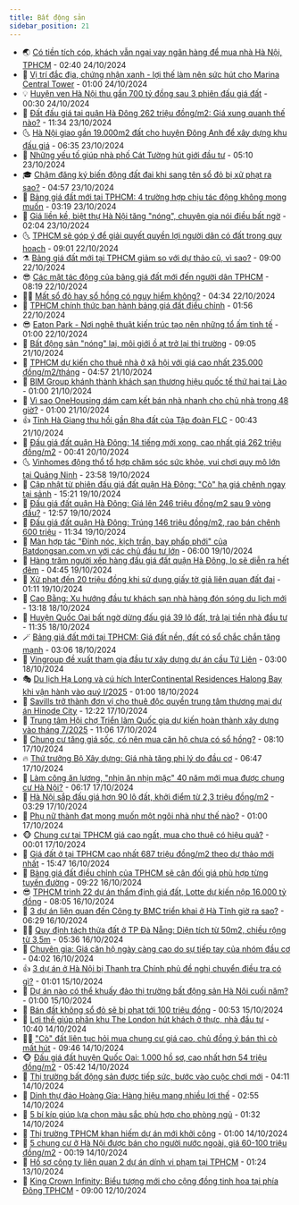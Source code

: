 ```yaml
---
title: Bất động sản
sidebar_position: 21
---
```


<!-- dantri-bat-dong-san:START -->
- 🌏 [Có tiền tích cóp, khách vẫn ngại vay ngân hàng để mua nhà Hà Nội, TPHCM](https://dantri.com.vn/kinh-doanh/co-tien-tich-cop-khach-van-ngai-vay-ngan-hang-de-mua-nha-ha-noi-tphcm-20241023085716466.htm) - 02:40 24/10/2024
- 👹 [Vị trí đắc địa, chứng nhận xanh - lợi thế làm nên sức hút cho Marina Central Tower](https://dantri.com.vn/bat-dong-san/vi-tri-dac-dia-chung-nhan-xanh-loi-the-lam-nen-suc-hut-cho-marina-central-tower-20241023140629960.htm) - 01:00 24/10/2024
- 💡 [Huyện ven Hà Nội thu gần 700 tỷ đồng sau 3 phiên đấu giá đất](https://dantri.com.vn/bat-dong-san/huyen-ven-ha-noi-thu-gan-700-ty-dong-sau-3-phien-dau-gia-dat-20241024025313540.htm) - 00:30 24/10/2024
- 🌋 [Đất đấu giá tại quận Hà Đông 262 triệu đồng/m2: Giá xung quanh thế nào?](https://dantri.com.vn/bat-dong-san/dat-dau-gia-tai-quan-ha-dong-262-trieu-dongm2-gia-xung-quanh-the-nao-20241023174115158.htm) - 11:34 23/10/2024
- 🌜 [Hà Nội giao gần 19.000m2 đất cho huyện Đông Anh để xây dựng khu đấu giá](https://dantri.com.vn/bat-dong-san/ha-noi-giao-gan-19000m2-dat-cho-huyen-dong-anh-de-xay-dung-khu-dau-gia-20241023093746255.htm) - 06:35 23/10/2024
- 💃 [Những yếu tố giúp nhà phố Cát Tường hút giới đầu tư](https://dantri.com.vn/bat-dong-san/nhung-yeu-to-giup-nha-pho-cat-tuong-hut-gioi-dau-tu-20241023113923982.htm) - 05:10 23/10/2024
- 🎓 [Chậm đăng ký biến động đất đai khi sang tên sổ đỏ bị xử phạt ra sao?](https://dantri.com.vn/bat-dong-san/cham-dang-ky-bien-dong-dat-dai-khi-sang-ten-so-do-bi-xu-phat-ra-sao-20241023110233815.htm) - 04:57 23/10/2024
- 🌝 [Bảng giá đất mới tại TPHCM: 4 trường hợp chịu tác động không mong muốn](https://dantri.com.vn/bat-dong-san/bang-gia-dat-moi-tai-tphcm-4-truong-hop-chiu-tac-dong-khong-mong-muon-20241023094406661.htm) - 03:19 23/10/2024
- 🧐 [Giá liền kề, biệt thự Hà Nội tăng &quot;nóng&quot;, chuyên gia nói điều bất ngờ](https://dantri.com.vn/bat-dong-san/gia-lien-ke-biet-thu-ha-noi-tang-nong-chuyen-gia-noi-dieu-bat-ngo-20241023012433942.htm) - 02:04 23/10/2024
- 🌜 [TPHCM sẽ góp ý để giải quyết quyền lợi người dân có đất trong quy hoạch](https://dantri.com.vn/bat-dong-san/tphcm-se-gop-y-de-giai-quyet-quyen-loi-nguoi-dan-co-dat-trong-quy-hoach-20241022154403083.htm) - 09:01 22/10/2024
- ⚗️ [Bảng giá đất mới tại TPHCM giảm so với dự thảo cũ, vì sao?](https://dantri.com.vn/bat-dong-san/bang-gia-dat-moi-tai-tphcm-giam-so-voi-du-thao-cu-vi-sao-20241022155159571.htm) - 09:00 22/10/2024
- 😎 [Các mặt tác động của bảng giá đất mới đến người dân TPHCM](https://dantri.com.vn/bat-dong-san/cac-mat-tac-dong-cua-bang-gia-dat-moi-den-nguoi-dan-tphcm-20241022150617726.htm) - 08:19 22/10/2024
- 🧑‍🏫 [Mất sổ đỏ hay sổ hồng có nguy hiểm không?](https://dantri.com.vn/bat-dong-san/mat-so-do-hay-so-hong-co-nguy-hiem-khong-20241022105002170.htm) - 04:34 22/10/2024
- 💪 [TPHCM chính thức ban hành bảng giá đất điều chỉnh](https://dantri.com.vn/bat-dong-san/tphcm-chinh-thuc-ban-hanh-bang-gia-dat-dieu-chinh-20241017131448333.htm) - 01:56 22/10/2024
- 😎 [Eaton Park - Nơi nghệ thuật kiến trúc tạo nên những tổ ấm tinh tế](https://dantri.com.vn/bat-dong-san/eaton-park-noi-nghe-thuat-kien-truc-tao-nen-nhung-to-am-tinh-te-20241021141910995.htm) - 01:00 22/10/2024
- 🧠 [Bất động sản &quot;nóng&quot; lại, môi giới ồ ạt trở lại thị trường](https://dantri.com.vn/bat-dong-san/bat-dong-san-nong-lai-moi-gioi-o-at-tro-lai-thi-truong-20241021150336543.htm) - 09:05 21/10/2024
- 🧰 [TPHCM dự kiến cho thuê nhà ở xã hội với giá cao nhất 235.000 đồng/m2/tháng](https://dantri.com.vn/bat-dong-san/tphcm-du-kien-cho-thue-nha-o-xa-hoi-voi-gia-cao-nhat-235000-dongm2thang-20241021094925929.htm) - 04:57 21/10/2024
- 🤩 [BIM Group khánh thành khách sạn thương hiệu quốc tế thứ hai tại Lào](https://dantri.com.vn/bat-dong-san/bim-group-khanh-thanh-khach-san-thuong-hieu-quoc-te-thu-hai-tai-lao-20241018201351626.htm) - 01:00 21/10/2024
- 🦆 [Vì sao OneHousing dám cam kết bán nhà nhanh cho chủ nhà trong 48 giờ?](https://dantri.com.vn/bat-dong-san/vi-sao-onehousing-dam-cam-ket-ban-nha-nhanh-cho-chu-nha-trong-48-gio-20241017104300979.htm) - 01:00 21/10/2024
- 👍 [Tỉnh Hà Giang thu hồi gần 8ha đất của Tập đoàn FLC](https://dantri.com.vn/bat-dong-san/tinh-ha-giang-thu-hoi-gan-8ha-dat-cua-tap-doan-flc-20241021031200488.htm) - 00:43 21/10/2024
- 🙉 [Đấu giá đất quận Hà Đông: 14 tiếng mới xong, cao nhất giá 262 triệu đồng/m2](https://dantri.com.vn/bat-dong-san/dau-gia-dat-quan-ha-dong-14-tieng-moi-xong-cao-nhat-gia-262-trieu-dongm2-20241019234713684.htm) - 00:41 20/10/2024
- 🌜 [Vinhomes động thổ tổ hợp chăm sóc sức khỏe, vui chơi quy mô lớn tại Quảng Ninh](https://dantri.com.vn/bat-dong-san/vinhomes-dong-tho-to-hop-cham-soc-suc-khoe-vui-choi-quy-mo-lon-tai-quang-ninh-20241019220844483.htm) - 23:58 19/10/2024
- 🌋 [Cập nhật từ phiên đấu giá đất quận Hà Đông: &quot;Cò&quot; hạ giá chênh ngay tại sảnh](https://dantri.com.vn/bat-dong-san/cap-nhat-tu-phien-dau-gia-dat-quan-ha-dong-co-ha-gia-chenh-ngay-tai-sanh-20241019221110970.htm) - 15:21 19/10/2024
- 🥰 [Đấu giá đất quận Hà Đông: Giá lên 246 triệu đồng/m2 sau 9 vòng đấu?](https://dantri.com.vn/bat-dong-san/dau-gia-dat-quan-ha-dong-gia-len-246-trieu-dongm2-sau-9-vong-dau-20241019194632570.htm) - 12:57 19/10/2024
- 💯 [Đấu giá đất quận Hà Đông: Trúng 146 triệu đồng/m2, rao bán chênh 600 triệu](https://dantri.com.vn/bat-dong-san/dau-gia-dat-quan-ha-dong-trung-146-trieu-dongm2-rao-ban-chenh-600-trieu-20241019182648921.htm) - 11:34 19/10/2024
- 🤩 [Màn hợp tác &quot;Đỉnh nóc, kịch trần, bay phấp phới&quot; của Batdongsan.com.vn với các chủ đầu tư lớn](https://dantri.com.vn/bat-dong-san/man-hop-tac-dinh-noc-kich-tran-bay-phap-phoi-cua-batdongsancomvn-voi-cac-chu-dau-tu-lon-20241019121725134.htm) - 06:00 19/10/2024
- 💄 [Hàng trăm người xếp hàng đấu giá đất quận Hà Đông, lo sẽ diễn ra hết đêm](https://dantri.com.vn/bat-dong-san/hang-tram-nguoi-xep-hang-dau-gia-dat-quan-ha-dong-lo-se-dien-ra-het-dem-20241019113650731.htm) - 04:45 19/10/2024
- 🦍 [Xử phạt đến 20 triệu đồng khi sử dụng giấy tờ giả liên quan đất đai](https://dantri.com.vn/bat-dong-san/xu-phat-den-20-trieu-dong-khi-su-dung-giay-to-gia-lien-quan-dat-dai-20241018002900838.htm) - 01:11 19/10/2024
- 🎡 [Cao Bằng: Xu hướng đầu tư khách sạn nhà hàng đón sóng du lịch mới](https://dantri.com.vn/bat-dong-san/cao-bang-xu-huong-dau-tu-khach-san-nha-hang-don-song-du-lich-moi-20241018195925018.htm) - 13:18 18/10/2024
- 🐎 [Huyện Quốc Oai bất ngờ dừng đấu giá 39 lô đất, trả lại tiền nhà đầu tư](https://dantri.com.vn/bat-dong-san/huyen-quoc-oai-bat-ngo-dung-dau-gia-39-lo-dat-tra-lai-tien-nha-dau-tu-20241018175358495.htm) - 11:35 18/10/2024
- 🪄 [Bảng giá đất mới tại TPHCM: Giá đất nền, đất có sổ chắc chắn tăng mạnh](https://dantri.com.vn/bat-dong-san/bang-gia-dat-moi-tai-tphcm-gia-dat-nen-dat-co-so-chac-chan-tang-manh-20241018091313053.htm) - 03:06 18/10/2024
- 💼 [Vingroup đề xuất tham gia đầu tư xây dựng dự án cầu Tứ Liên](https://dantri.com.vn/bat-dong-san/vingroup-de-xuat-tham-gia-dau-tu-xay-dung-du-an-cau-tu-lien-20241018094910711.htm) - 03:00 18/10/2024
- 🎭 [Du lịch Hạ Long và cú hích InterContinental Residences Halong Bay khi vận hành vào quý I/2025](https://dantri.com.vn/bat-dong-san/du-lich-ha-long-va-cu-hich-intercontinental-residences-halong-bay-khi-van-hanh-vao-quy-i2025-20241018073517903.htm) - 01:00 18/10/2024
- 🐻 [Savills trở thành đơn vị cho thuê độc quyền trung tâm thương mại dự án Hinode City](https://dantri.com.vn/bat-dong-san/savills-tro-thanh-don-vi-cho-thue-doc-quyen-trung-tam-thuong-mai-du-an-hinode-city-20241017190949379.htm) - 12:22 17/10/2024
- 💃 [Trung tâm Hội chợ Triển lãm Quốc gia dự kiến hoàn thành xây dựng vào tháng 7/2025](https://dantri.com.vn/bat-dong-san/trung-tam-hoi-cho-trien-lam-quoc-gia-du-kien-hoan-thanh-xay-dung-vao-thang-72025-20241017175349644.htm) - 11:06 17/10/2024
- 🦣 [Chung cư tăng giá sốc, có nên mua căn hộ chưa có sổ hồng?](https://dantri.com.vn/bat-dong-san/chung-cu-tang-gia-soc-co-nen-mua-can-ho-chua-co-so-hong-20241017133815720.htm) - 08:10 17/10/2024
- 🔥 [Thứ trưởng Bộ Xây dựng: Giá nhà tăng phi lý do đầu cơ](https://dantri.com.vn/bat-dong-san/thu-truong-bo-xay-dung-gia-nha-tang-phi-ly-do-dau-co-20241017133244336.htm) - 06:47 17/10/2024
- 🤩 [Làm công ăn lương, &quot;nhịn ăn nhịn mặc&quot; 40 năm mới mua được chung cư Hà Nội?](https://dantri.com.vn/bat-dong-san/lam-cong-an-luong-nhin-an-nhin-mac-40-nam-moi-mua-duoc-chung-cu-ha-noi-20241017121058986.htm) - 06:17 17/10/2024
- 🥳 [Hà Nội sắp đấu giá hơn 90 lô đất, khởi điểm từ 2,3 triệu đồng/m2](https://dantri.com.vn/bat-dong-san/ha-noi-sap-dau-gia-hon-90-lo-dat-khoi-diem-tu-23-trieu-dongm2-20241017021324510.htm) - 03:29 17/10/2024
- 🤗 [Phụ nữ thành đạt mong muốn một ngôi nhà như thế nào?](https://dantri.com.vn/bat-dong-san/phu-nu-thanh-dat-mong-muon-mot-ngoi-nha-nhu-the-nao-20241016144518759.htm) - 01:00 17/10/2024
- 🐵 [Chung cư tại TPHCM giá cao ngất, mua cho thuê có hiệu quả?](https://dantri.com.vn/bat-dong-san/chung-cu-tai-tphcm-gia-cao-ngat-mua-cho-thue-co-hieu-qua-20241016102735956.htm) - 00:01 17/10/2024
- 🤖 [Giá đất ở tại TPHCM cao nhất 687 triệu đồng/m2 theo dự thảo mới nhất](https://dantri.com.vn/bat-dong-san/gia-dat-o-tai-tphcm-cao-nhat-687-trieu-dongm2-theo-du-thao-moi-nhat-20241016212440163.htm) - 15:47 16/10/2024
- 👺 [Bảng giá đất điều chỉnh của TPHCM sẽ cân đối giá phù hợp từng tuyến đường](https://dantri.com.vn/bat-dong-san/bang-gia-dat-dieu-chinh-cua-tphcm-se-can-doi-gia-phu-hop-tung-tuyen-duong-20241016160300954.htm) - 09:22 16/10/2024
- 😎 [TPHCM trình 22 dự án thẩm định giá đất, Lotte dự kiến nộp 16.000 tỷ đồng](https://dantri.com.vn/bat-dong-san/tphcm-trinh-22-du-an-tham-dinh-gia-dat-lotte-du-kien-nop-16000-ty-dong-20241016150128380.htm) - 08:05 16/10/2024
- 🤠 [3 dự án liên quan đến Công ty BMC triển khai ở Hà Tĩnh giờ ra sao?](https://dantri.com.vn/bat-dong-san/3-du-an-lien-quan-den-cong-ty-bmc-trien-khai-o-ha-tinh-gio-ra-sao-20241016085359224.htm) - 06:29 16/10/2024
- 👨‍🏫 [Quy định tách thửa đất ở TP Đà Nẵng: Diện tích từ 50m2, chiều rộng từ 3,5m](https://dantri.com.vn/bat-dong-san/quy-dinh-tach-thua-dat-o-tp-da-nang-dien-tich-tu-50m2-chieu-rong-tu-35m-20241014145538901.htm) - 05:36 16/10/2024
- 🧰 [Chuyên gia: Giá căn hộ ngày càng cao do sự tiếp tay của nhóm đầu cơ](https://dantri.com.vn/bat-dong-san/chuyen-gia-gia-can-ho-ngay-cang-cao-do-su-tiep-tay-cua-nhom-dau-co-20241016015434714.htm) - 04:02 16/10/2024
- 👍 [3 dự án ở Hà Nội bị Thanh tra Chính phủ đề nghị chuyển điều tra có gì?](https://dantri.com.vn/bat-dong-san/3-du-an-o-ha-noi-bi-thanh-tra-chinh-phu-de-nghi-chuyen-dieu-tra-co-gi-20241012103023017.htm) - 01:01 15/10/2024
- 🌈 [Dự án nào có thể khuấy đảo thị trường bất động sản Hà Nội cuối năm?](https://dantri.com.vn/bat-dong-san/du-an-nao-co-the-khuay-dao-thi-truong-bat-dong-san-ha-noi-cuoi-nam-20241014174836644.htm) - 01:00 15/10/2024
- 🐲 [Bán đất không sổ đỏ sẽ bị phạt tới 100 triệu đồng](https://dantri.com.vn/bat-dong-san/ban-dat-khong-so-do-se-bi-phat-toi-100-trieu-dong-20241015014533829.htm) - 00:53 15/10/2024
- 💄 [Lợi thế giúp phân khu The London hút khách ở thực, nhà đầu tư](https://dantri.com.vn/bat-dong-san/loi-the-giup-phan-khu-the-london-hut-khach-o-thuc-nha-dau-tu-20241014171637386.htm) - 10:40 14/10/2024
- 👨‍🏫 [&quot;Cò&quot; đất liên tục hỏi mua chung cư giá cao, chủ đồng ý bán thì cò mất hút](https://dantri.com.vn/bat-dong-san/co-dat-lien-tuc-hoi-mua-chung-cu-gia-cao-chu-dong-y-ban-thi-co-mat-hut-20241014160302678.htm) - 09:46 14/10/2024
- 🐵 [Đấu giá đất huyện Quốc Oai: 1.000 hồ sơ, cao nhất hơn 54 triệu đồng/m2](https://dantri.com.vn/bat-dong-san/dau-gia-dat-huyen-quoc-oai-1000-ho-so-cao-nhat-hon-54-trieu-dongm2-20241014111342497.htm) - 05:42 14/10/2024
- 🎉 [Thị trường bất động sản được tiếp sức, bước vào cuộc chơi mới](https://dantri.com.vn/bat-dong-san/thi-truong-bat-dong-san-duoc-tiep-suc-buoc-vao-cuoc-choi-moi-20241012061727148.htm) - 04:11 14/10/2024
- 💫 [Dinh thự đảo Hoàng Gia: Hàng hiệu mang nhiều lợi thế](https://dantri.com.vn/bat-dong-san/dinh-thu-dao-hoang-gia-hang-hieu-mang-nhieu-loi-the-20241014093047292.htm) - 02:55 14/10/2024
- 🦄 [5 bí kíp giúp lựa chọn màu sắc phù hợp cho phòng ngủ](https://dantri.com.vn/bat-dong-san/5-bi-kip-giup-lua-chon-mau-sac-phu-hop-cho-phong-ngu-20241013204949211.htm) - 01:32 14/10/2024
- 🌮 [Thị trường TPHCM khan hiếm dự án mới khởi công](https://dantri.com.vn/bat-dong-san/thi-truong-tphcm-khan-hiem-du-an-moi-khoi-cong-20241013154251577.htm) - 01:00 14/10/2024
- 💯 [5 chung cư ở Hà Nội được bán cho người nước ngoài, giá 60-100 triệu đồng/m2](https://dantri.com.vn/bat-dong-san/5-chung-cu-o-ha-noi-duoc-ban-cho-nguoi-nuoc-ngoai-gia-60-100-trieu-dongm2-20241014010929920.htm) - 00:19 14/10/2024
- 🌊 [Hồ sơ công ty liên quan 2 dự án dính vi phạm tại TPHCM](https://dantri.com.vn/bat-dong-san/ho-so-cong-ty-lien-quan-2-du-an-dinh-vi-pham-tai-tphcm-20241012105516048.htm) - 01:24 13/10/2024
- 🤖 [King Crown Infinity: Biểu tượng mới cho cộng đồng tinh hoa tại phía Đông TPHCM](https://dantri.com.vn/bat-dong-san/king-crown-infinity-bieu-tuong-moi-cho-cong-dong-tinh-hoa-tai-phia-dong-tphcm-20241012153904360.htm) - 09:00 12/10/2024<!-- dantri-bat-dong-san:END -->

